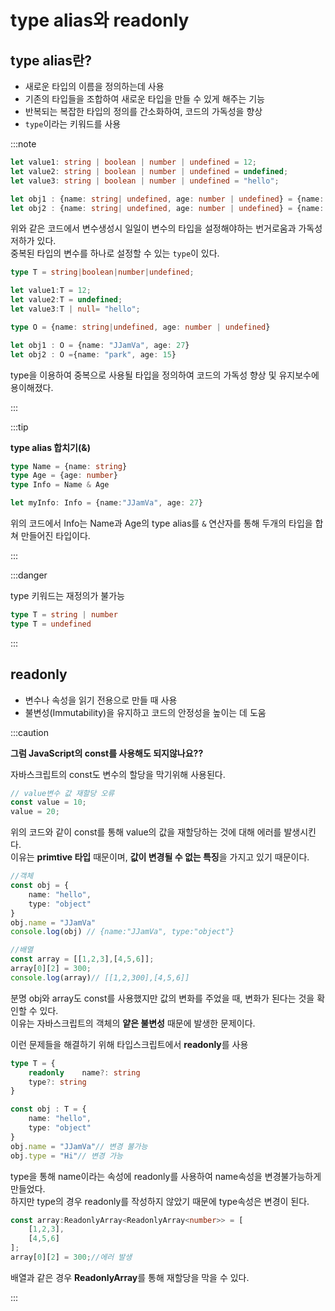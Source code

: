 # type alias와 readonly

## type alias란?
- 새로운 타입의 이름을 정의하는데 사용
- 기존의 타입들을 조합하여 새로운 타입을 만들 수 있게 해주는 기능
- 반복되는 복잡한 타입의 정의를 간소화하여, 코드의 가독성을 향상
- `type`이라는 키워드를 사용

:::note


```ts
let value1: string | boolean | number | undefined = 12;
let value2: string | boolean | number | undefined = undefined;
let value3: string | boolean | number | undefined = "hello";

let obj1 : {name: string| undefined, age: number | undefined} = {name: "JJamVa", age: 27}
let obj2 : {name: string| undefined, age: number | undefined} = {name: "park", age: 15}
```

위와 같은 코드에서 변수생성시 일일이 변수의 타입을 설정해야하는 번거로움과 가독성 저하가 있다.<br/>
중복된 타입의 변수를 하나로 설정할 수 있는 `type`이 있다.<br/>

```ts
type T = string|boolean|number|undefined;

let value1:T = 12;
let value2:T = undefined;
let value3:T | null= "hello";

type O = {name: string|undefined, age: number | undefined}

let obj1 : O = {name: "JJamVa", age: 27}
let obj2 : O ={name: "park", age: 15}
```

type을 이용하여 중복으로 사용될 타입을 정의하여 코드의 가독성 향상 및 유지보수에 용이해졌다.<br/>

:::

:::tip

**type alias 합치기(&)**

```ts
type Name = {name: string}
type Age = {age: number}
type Info = Name & Age

let myInfo: Info = {name:"JJamVa", age: 27}
```

위의 코드에서 Info는 Name과 Age의 type alias를 `&` 연산자를 통해 두개의 타입을 합쳐 만들어진 타입이다.<br/>

:::

:::danger

type 키워드는 재정의가 불가능

```ts title="type 재정의 불가능 코드"
type T = string | number
type T = undefined
```
:::

## readonly

- 변수나 속성을 읽기 전용으로 만들 때 사용
- 불변성(Immutability)을 유지하고 코드의 안정성을 높이는 데 도움

:::caution

**그럼 JavaScript의 const를 사용해도 되지않나요??**

자바스크립트의 const도 변수의 할당을 막기위해 사용된다.<br/>

```ts title="JS에서 const 에러 발생"
// value변수 값 재할당 오류
const value = 10;
value = 20;
```

위의 코드와 같이 const를 통해 value의 값을 재할당하는 것에 대해 에러를 발생시킨다.<br/>
이유는 **primtive 타입** 때문이며, **값이 변경될 수 없는 특징**을 가지고 있기 때문이다.<br/>

```ts
//객체
const obj = {
    name: "hello",
    type: "object"
}
obj.name = "JJamVa"
console.log(obj) // {name:"JJamVa", type:"object"}

//배열
const array = [[1,2,3],[4,5,6]];
array[0][2] = 300;
console.log(array)// [[1,2,300],[4,5,6]]
```

분명 obj와 array도 const를 사용했지만 값의 변화를 주었을 때, 변화가 된다는 것을 확인할 수 있다.<br/>
이유는 자바스크립트의 객체의 **얕은 불변성** 때문에 발생한 문제이다.<br/>

이런 문제들을 해결하기 위해 타입스크립트에서 **readonly**를 사용

```ts
type T = {
    readonly    name?: string
    type?: string
}

const obj : T = {
    name: "hello",
    type: "object"
}
obj.name = "JJamVa"// 변경 불가능
obj.type = "Hi"// 변경 가능

```

type을 통해 name이라는 속성에 readonly를 사용하여 name속성을 변경불가능하게 만들었다.<br/>
하지만 type의 경우 readonly를 작성하지 않았기 때문에 type속성은 변경이 된다.<br/>


```ts
const array:ReadonlyArray<ReadonlyArray<number>> = [
    [1,2,3],
    [4,5,6]
];
array[0][2] = 300;//에러 발생
```
배열과 같은 경우 **ReadonlyArray**를 통해 재할당을 막을 수 있다.<br/>

:::

